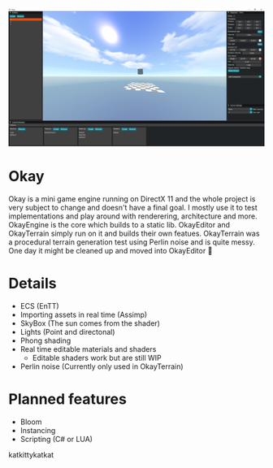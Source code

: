 ![github-small](Pics/Pretty.PNG)

# Okay
Okay is a mini game engine running on DirectX 11 and the whole project is very subject to change and doesn't have a final goal.
I mostly use it to test implementations and play around with renderering, architecture and more. 
OkayEngine is the core which builds to a static lib. OkayEditor and OkayTerrain simply run on it and builds their own featues.
OkayTerrain was a procedural terrain generation test using Perlin noise and is quite messy. One day it might be cleaned up and moved into OkayEditor 👀

# Details
* ECS (EnTT)
* Importing assets in real time (Assimp)
* SkyBox (The sun comes from the shader)
* Lights (Point and directonal)
* Phong shading
* Real time editable materials and shaders 
  * Editable shaders work but are still WIP
* Perlin noise (Currently only used in OkayTerrain)

# Planned features
* Bloom
* Instancing
* Scripting (C# or LUA)

katkittykatkat
